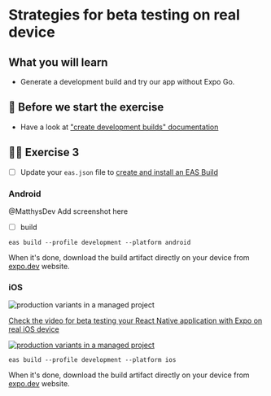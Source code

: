 # Strategies for beta testing on real device

## What you will learn

- Generate a development build and try our app without Expo Go.

## 👾 Before we start the exercise

- Have a look at ["create development builds" documentation](https://docs.expo.dev/development/create-development-builds/#on-a-device)

## 👨‍🚀 Exercise 3

- [ ] Update your `eas.json` file to [create and install an EAS Build](https://docs.expo.dev/development/create-development-builds/#create-and-install-eas-build)

### Android

@MatthysDev
Add screenshot here

- [ ] build

```console
eas build --profile development --platform android
```

When it's done, download the build artifact directly on your device from [expo.dev](https://expo.dev) website.

### iOS

![production variants in a managed project](https://raw.githubusercontent.com/flexbox/react-native-workshop/main/challenges/release/eas-preview-ios.png)

[Check the video for beta testing your React Native application with Expo on real iOS device](https://youtu.be/Sg_S5HftDMg)

[![production variants in a managed project](https://raw.githubusercontent.com/flexbox/react-native-workshop/main/challenges/release/eas-preview-ios.png)](https://youtu.be/Sg_S5HftDMg)

```console
eas build --profile development --platform ios
```

When it's done, download the build artifact directly on your device from [expo.dev](https://expo.dev) website.
